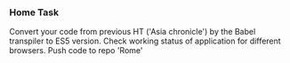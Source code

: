 ### Home Task

Convert your code from previous HT ('Asia chronicle') by the Babel transpiler to ES5 version.
Check working status of application for different browsers.
Push code to repo 'Rome'
